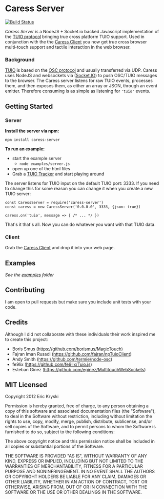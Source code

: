 # Caress Server

[![Build Status](https://travis-ci.org/ekryski/caress-server.svg?branch=master)](https://travis-ci.org/ekryski/caress-server)

_Caress Server_ is a NodeJS + Socket.io backed Javascript implementation of the [TUIO protocol](http://www.tuio.org) bringing true cross platform TUIO support. Used in conjunction with the the [Caress Client](https://github.com/ekryski/caress-client/) you now get true cross browser multi-touch support and tactile interaction in the web browser.

### Background

[TUIO](http://tuio.org/) is based on the [OSC protocol](http://opensoundcontrol.org/) and usually transferred via UDP. Caress uses NodeJS and websockets via ([Socket.IO](http://socket.io/)) to push OSC/TUIO messages to the browser. The Caress server listens for raw TUIO events, processes them, and then exposes them, as either an array or JSON, through an event emitter. Therefore consuming is as simple as listening for `'tuio'` events.

## Getting Started

### Server

**Install the server via npm:**

    npm install caress-server

**To run an example:**

- start the example server
  - `node examples/server.js`
- open up one of the html files
- Grab a [TUIO Tracker](http://tuio.org/?software) and start playing around

The server listens for TUIO input on the default TUIO port: 3333. If you need to change this for some reason you can change it when you create a new TUIO server:

    const CaressServer = require('caress-server')
    const caress = new CaressServer('0.0.0.0', 3333, {json: true})

    caress.on('tuio', message => { /* ... */ })

That's it that's all. Now you can do whatever you want with that TUIO data.

### Client

Grab the [Caress Client](https://github.com/ekryski/caress-client/) and drop it into your web page.

## Examples

_See the [examples](https://github.com/ekryski/Caress/tree/master/examples) folder_

## Contributing

I am open to pull requests but make sure you include unit tests with your code.

## Credits

Although I did not collaborate with these individuals their work inspired me to create this project:

- Boris Smus (https://github.com/borismus/MagicTouch)
- Fajran Iman Rusadi (https://github.com/fajran/npTuioClient)
- Andy Smith (https://github.com/termie/node-osc)
- fe9lix (https://github.com/fe9lix/Tuio.js)
- Esteban Ginez (https://github.com/eginez/MultitouchWebSockets)

## MIT Licensed

Copyright 2012 Eric Kryski

Permission is hereby granted, free of charge, to any person obtaining
a copy of this software and associated documentation files (the
"Software"), to deal in the Software without restriction, including
without limitation the rights to use, copy, modify, merge, publish,
distribute, sublicense, and/or sell copies of the Software, and to
permit persons to whom the Software is furnished to do so, subject to
the following conditions:

The above copyright notice and this permission notice shall be
included in all copies or substantial portions of the Software.

THE SOFTWARE IS PROVIDED "AS IS", WITHOUT WARRANTY OF ANY KIND,
EXPRESS OR IMPLIED, INCLUDING BUT NOT LIMITED TO THE WARRANTIES OF
MERCHANTABILITY, FITNESS FOR A PARTICULAR PURPOSE AND
NONINFRINGEMENT. IN NO EVENT SHALL THE AUTHORS OR COPYRIGHT HOLDERS BE
LIABLE FOR ANY CLAIM, DAMAGES OR OTHER LIABILITY, WHETHER IN AN ACTION
OF CONTRACT, TORT OR OTHERWISE, ARISING FROM, OUT OF OR IN CONNECTION
WITH THE SOFTWARE OR THE USE OR OTHER DEALINGS IN THE SOFTWARE.
